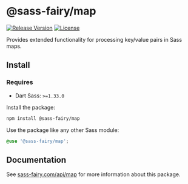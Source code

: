 # @sass-fairy/map

[![Release Version](https://img.shields.io/npm/v/@sass-fairy/map.svg)](https://www.npmjs.com/package/@sass-fairy/map)
[![License](https://img.shields.io/badge/License-MIT-blue.svg)](https://opensource.org/licenses/MIT)

Provides extended functionality for processing key/value pairs in Sass maps.

## Install

### Requires

* Dart Sass: `>=1.33.0`

Install the package:

```bash
npm install @sass-fairy/map
```

Use the package like any other Sass module:

```scss
@use '@sass-fairy/map';
```

## Documentation

See [sass-fairy.com/api/map](http://sass-fairy.com/api/map) for more information about this package.
